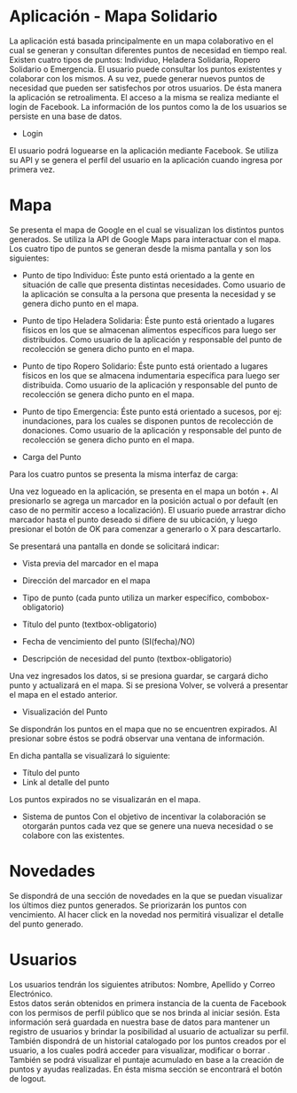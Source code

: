 # Aplicación - Mapa Solidario

La aplicación está basada principalmente en un mapa colaborativo en el cual se generan y consultan diferentes puntos de necesidad en tiempo real.
Existen cuatro tipos de puntos: Individuo, Heladera Solidaria, Ropero Solidario o Emergencia.
El usuario puede consultar los puntos existentes y colaborar con los mismos. A su vez, puede generar nuevos puntos de necesidad que pueden ser satisfechos por otros usuarios.
De ésta manera la aplicación se retroalimenta.
El acceso a la misma se realiza mediante el login de Facebook.
La información de los puntos como la de los usuarios se persiste en una base de datos.

* Login

El usuario podrá loguearse en la aplicación mediante Facebook. Se utiliza su API y se genera el perfil del usuario en la aplicación cuando ingresa por primera vez.

# Mapa

Se presenta el mapa de Google en el cual se visualizan los distintos puntos generados. Se utiliza la API de Google Maps para interactuar con el mapa.
Los cuatro tipo de puntos se generan desde la misma pantalla y son los siguientes:

* Punto de tipo Individuo: Éste punto está orientado a la gente en situación de calle que presenta distintas necesidades. Como usuario de la aplicación se consulta a la persona que presenta la necesidad y se genera dicho punto en el mapa.

* Punto de tipo Heladera Solidaria: Éste punto está orientado a lugares físicos en los que se almacenan alimentos específicos para luego ser distribuidos. Como usuario de la aplicación y responsable del punto de recolección se genera dicho punto en el mapa.

* Punto de tipo Ropero Solidario: Éste punto está orientado a lugares físicos en los que se almacena indumentaria específica para luego ser distribuida. Como usuario de la aplicación y responsable del punto de recolección se genera dicho punto en el mapa.

* Punto de tipo Emergencia: Éste punto está orientado a sucesos, por ej: inundaciones, para los cuales se disponen puntos de recolección de donaciones. Como usuario de la aplicación y responsable del punto de recolección se genera dicho punto en el mapa.

* Carga del Punto

Para los cuatro puntos se presenta la misma interfaz de carga:

Una vez logueado en la aplicación, se presenta en el mapa un botón +. Al presionarlo se agrega un marcador en la posición actual o por default (en caso de no permitir acceso a localización).
El usuario puede arrastrar dicho marcador hasta el punto deseado si difiere de su ubicación, y luego presionar el botón de OK para comenzar a generarlo o X para descartarlo.

Se presentará una pantalla en donde se solicitará indicar:

* Vista previa del marcador en el mapa

* Dirección del marcador en el mapa

* Tipo de punto (cada punto utiliza un marker específico, combobox-obligatorio)

* Título del punto (textbox-obligatorio)

* Fecha de vencimiento del punto (SI(fecha)/NO)

* Descripción de necesidad del punto (textbox-obligatorio)


Una vez ingresados los datos, si se presiona guardar, se cargará dicho punto y actualizará en el mapa. Si se presiona Volver, se volverá a presentar el mapa en el estado anterior.

	 
* Visualización del Punto

Se dispondrán los puntos en el mapa que no se encuentren expirados. Al presionar sobre éstos se podrá observar una ventana de información.

En dicha pantalla se visualizará lo siguiente:

* Título del punto
* Link al detalle del punto

Los puntos expirados no se visualizarán en el mapa.

* Sistema de puntos
Con el objetivo de incentivar la colaboración se otorgarán puntos cada vez que se genere una nueva necesidad o se colabore con las existentes.

# Novedades
	 
Se dispondrá de una sección de novedades en la que se puedan visualizar los últimos diez puntos generados. Se priorizarán los puntos con vencimiento.
Al hacer click en la novedad nos permitirá visualizar el detalle del punto generado.

# Usuarios
	 
Los usuarios tendrán los siguientes atributos: Nombre, Apellido y Correo Electrónico.  
Estos datos serán obtenidos en primera instancia de la cuenta de Facebook con los permisos de perfil público que se nos brinda al iniciar sesión. Esta información será guardada en nuestra base de datos para mantener un registro de usuarios y brindar la posibilidad al usuario de actualizar su perfil.
También dispondrá de un historial catalogado por los puntos creados por el usuario, a los cuales podrá acceder para visualizar, modificar o borrar .
También se podrá visualizar el puntaje acumulado en base a la creación de puntos y ayudas realizadas.
En ésta misma sección se encontrará el botón de logout.
